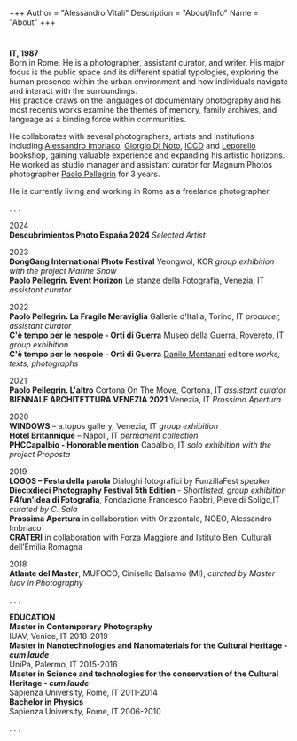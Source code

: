 +++
Author = "Alessandro Vitali"
Description = "About/Info"
Name = "About"
+++
#

**IT, 1987**  \
Born in Rome. He is a photographer, assistant curator, and writer. 
His major focus is the public space and its different spatial typologies, exploring the human presence within the urban environment and how individuals navigate and interact with the surroundings. \
His practice draws on the languages of documentary photography and his most recents works examine the themes of memory, family archives, and language as a binding force within communities.

He collaborates with several photographers, artists and Institutions including [Alessandro Imbriaco](http://www.alessandroimbriaco.com/news.html), [Giorgio Di Noto](http://www.giorgiodinoto.com), [ICCD](http://iccd.beniculturali.it) and [Leporello](https://leporello-books.com/) bookshop, gaining valuable experience and expanding his artistic horizons. \
He worked as studio manager and assistant curator for Magnum Photos photographer [Paolo Pellegrin](https://www.magnumphotos.com/photographer/paolo-pellegrin/) for 3 years.

He is currently living and working in Rome as a freelance photographer. 



\.
\.
\.




2024  
**Descubrimientos Photo España 2024** _Selected Artist_

2023 \
**DongGang International Photo Festival** Yeongwol, KOR      _group exhibition with the project Marine Snow_   
**Paolo Pellegrin. Event Horizon** Le stanze della Fotografia, Venezia, IT      _assistant curator_


2022 \
**Paolo Pellegrin. La Fragile Meraviglia** Gallerie d'Italia, Torino, IT         _producer, assistant curator_ \
**C'è tempo per le nespole - Orti di Guerra** Museo della Guerra, Rovereto, IT        _group exhibition_ \
**C'è tempo per le nespole - Orti di Guerra** [Danilo Montanari](https://www.danilomontanari.com/wordpress/libro/ce-tempo-per-le-nespole/) editore         _works, texts, photographs_ 

2021 \
**Paolo Pellegrin. L'altro** Cortona On The Move, Cortona, IT       _assistant curator_ \
**BIENNALE ARCHITETTURA VENEZIA 2021** Venezia, IT       _Prossima Apertura_  

2020 \
**WINDOWS** – a.topos gallery, Venezia, IT  _group exhibition_  
**Hotel Britannique** –  Napoli, IT   _permanent collection_  
**PHCCapalbio - Honorable mention** Capalbio, IT   _solo exhibition with the project Proposta_ 

2019 \
**LOGOS – Festa della parola** Dialoghi fotografici by FunzillaFest _speaker_  
**Diecixdieci Photography Festival 5th Edition** - _Shortlisted, group exhibition_  
**F4/un’idea di Fotografia**, Fondazione Francesco Fabbri, Pieve di Soligo,IT  _curated by C. Sala_\
**Prossima Apertura** in collaboration with Orizzontale, NOEO, Alessandro Imbriaco\
**CRATERI** in collaboration with Forza Maggiore and Istituto Beni Culturali dell’Emilia Romagna 

2018 \
**Atlante del Master**, MUFOCO, Cinisello Balsamo (MI), _curated by Master Iuav in Photography_ 




\.
\.
\.


**EDUCATION**   \
**Master in Contemporary Photography**\
IUAV, Venice, IT 2018-2019 \
**Master in Nanotechnologies and Nanomaterials for the Cultural Heritage - _cum laude_**    \
UniPa, Palermo, IT 2015-2016 \
**Master in Science and technologies for the conservation of the Cultural Heritage - _cum laude_**\
Sapienza University, Rome, IT 2011-2014 \
**Bachelor in Physics**    \
Sapienza University, Rome, IT 2006-2010 




\.
\.
\.

